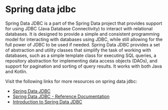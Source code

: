 # Spring data jdbc

Spring Data JDBC is a part of the Spring Data project that provides support for using JDBC (Java Database Connectivity) to interact with relational databases. It is designed to provide a simple and consistent programming model for interacting with databases using JDBC, while still allowing for the full power of JDBC to be used if needed. Spring Data JDBC provides a set of abstraction and utility classes that simplify the task of working with databases, such as a simple template class for executing SQL queries, a repository abstraction for implementing data access objects (DAOs), and support for pagination and sorting of query results. It works with both Java and Kotlin.

Visit the following links for more resources on spring data jdbc:

- [Spring Data JDBC](https://spring.io/projects/spring-data-jdbc#:~:text=Spring%20Data%20JDBC%2C%20part%20of,that%20use%20data%20access%20technologies.)
- [Spring Data JDBC - Reference Documentation](https://docs.spring.io/spring-data/jdbc/docs/current/reference/html/)
- [Introduction to Spring Data JDBC](https://www.baeldung.com/spring-data-jdbc-intro)